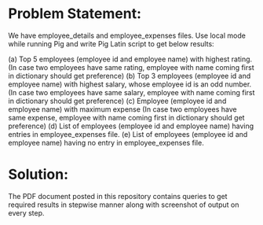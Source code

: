 # Problem Statement:

We have employee_details and employee_expenses files. Use local mode while running Pig and
write Pig Latin script to get below results:

(a) Top 5 employees (employee id and employee name) with highest rating. (In case two
employees have same rating, employee with name coming first in dictionary should get
preference)
(b) Top 3 employees (employee id and employee name) with highest salary, whose employee id
is an odd number. (In case two employees have same salary, employee with name coming first
in dictionary should get preference)
(c) Employee (employee id and employee name) with maximum expense (In case two
employees have same expense, employee with name coming first in dictionary should get
preference)
(d) List of employees (employee id and employee name) having entries in employee_expenses
file.
(e) List of employees (employee id and employee name) having no entry in employee_expenses
file.

# Solution:

The PDF document posted in this repository contains queries to get required results in stepwise manner along with screenshot of output on every step.
